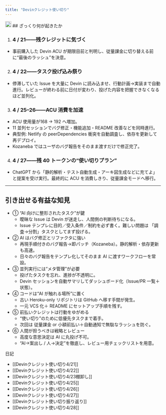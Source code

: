 ```yaml
---
title: "Devinクレジット使い切り"
---
```


<img src='https://scrapbox.io/api/pages/nishio/o3/icon' alt='o3.icon' height="19.5"/>
## ざっくり何が起きたか

1. ### 4 / 21――残クレジットに気づく
- 事前購入した Devin ACU が期限目前と判明し、従量課金に切り替える前に“最後のラッシュ”を決意。

2. ### 4 / 22――タスク投げ込み祭り
- 停滞していた Issue を大量に Devin に読み込ませ、行動計画→実装まで自動進行。レビューが終わる前に日付が変わり、投げた内容を把握できなくなるほど並列化。

3. ### 4 / 25–26――ACU 消費を加速
- ACU 使用量が168 → 192 へ増加。
- 11 並列セッションでバグ修正・機能追加・README 改善などを同時進行。
- 典型例: Netlify の peerDependencies 衝突を自動調査し、依存を更新して再デプロイ。
- Kozaneba ではユーザのバグ報告をそのまま渡すだけで修正完了。

4. ### 4 / 27――残 40 トークンの“使い切りプラン”
- ChatGPT から「静的解析・テスト自動生成・アーキ図生成などに充てよ」と提案を受け実行。最終的に ACU を消費しきり、従量課金モードへ移行。

---

## 引き出せる有益な知見

- ① “AI 向けに整形されたタスク”が鍵
    - 曖昧な Issue は Devin が迷走し、人間側の判断待ちになる。
    - Issue テンプレに目的／受入条件／制約を必ず書く。難しい問題は 「調査→分割」タスクとしてまず投げる。
- ② AI はバグ修正とリファクタに強い
    - 再現手順付きのバグ報告→即パッチ（Kozaneba）。静的解析・依存更新も高速。
    - 日々のバグ報告をテンプレ化してそのまま AI に渡すワークフローを常設。
- ③ 並列実行には“メタ管理”が必要
    - 投げたタスクを忘れ、進捗が不透明に。
    - Devin セッションを自動サマリしてダッシュボード化（Issue/PR 一覧＋状態）。
- ④ コードは“AI が触れる場所”に置く
    - 古い Heroku-only リポジトリは GitHub へ移す手間が発生。
    - 一元 VCS 化＋ README にセットアップ手順を残す。
- ⑤ 前払いクレジットは行動をゆがめる
    - “使い切り”のために低優先タスクまで着手。
    - 次回は 従量課金 or 小額前払い＋自動通知で無駄なラッシュを防ぐ。
- ⑥ 人間が担うべきは戦略とレビュー
    - 高度な意思決定は AI に丸投げ不可。
    - “AI→案出し / 人→決定”を徹底し、レビュー用チェックリストを用意。

日記
- [[Devinクレジット使い切り4/21]]
- [[Devinクレジット使い切り4/22]]
- [[Devinクレジット使い切り4/23棚卸し]]
- [[Devinクレジット使い切り4/25]]
- [[Devinクレジット使い切り4/26]]
- [[Devinクレジット使い切り4/27]]
- [[Devinクレジット使い切り振り返り]]
- [[Devinクレジット使い切り4/28]]

